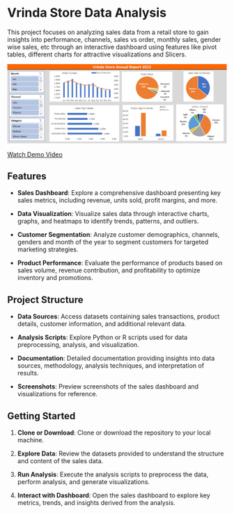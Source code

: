 # Vrinda Store Data Analysis

This project focuses on analyzing sales data from a retail store to gain insights into performance, channels, sales vs order, monthly sales, gender wise sales, etc through an interactive dashboard using features like pivot tables, different charts for attractive visualizations and Slicers.

![Store Sales](https://github.com/ailinabiswas/Interactive-Dashboard-with-Microsoft-Excel/blob/main/Vrinda%20Store%20Data%20Analysis/screenshot.PNG)


[Watch Demo Video](https://github.com/ailinabiswas/Interactive-Dashboard-with-Microsoft-Excel/blob/main/Vrinda%20Store%20Data%20Analysis/Screen%20recording.mp4)

## Features

- **Sales Dashboard**: Explore a comprehensive dashboard presenting key sales metrics, including revenue, units sold, profit margins, and more.

- **Data Visualization**: Visualize sales data through interactive charts, graphs, and heatmaps to identify trends, patterns, and outliers.

- **Customer Segmentation**: Analyze customer demographics, channels, genders and month of the year to segment customers for targeted marketing strategies.

- **Product Performance**: Evaluate the performance of products based on sales volume, revenue contribution, and profitability to optimize inventory and promotions.

## Project Structure

- **Data Sources**: Access datasets containing sales transactions, product details, customer information, and additional relevant data.

- **Analysis Scripts**: Explore Python or R scripts used for data preprocessing, analysis, and visualization.

- **Documentation**: Detailed documentation providing insights into data sources, methodology, analysis techniques, and interpretation of results.

- **Screenshots**: Preview screenshots of the sales dashboard and visualizations for reference.

## Getting Started

1. **Clone or Download**: Clone or download the repository to your local machine.

2. **Explore Data**: Review the datasets provided to understand the structure and content of the sales data.

3. **Run Analysis**: Execute the analysis scripts to preprocess the data, perform analysis, and generate visualizations.

4. **Interact with Dashboard**: Open the sales dashboard to explore key metrics, trends, and insights derived from the analysis.


